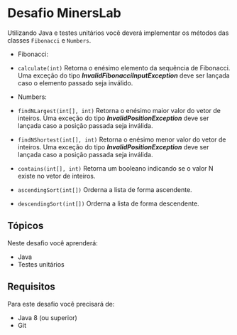 # Desafio MinersLab

Utilizando Java e testes unitários você deverá implementar os métodos das classes `Fibonacci` e `Numbers`.

- Fibonacci:
- `calculate(int)` Retorna o enésimo elemento da sequência de Fibonacci. Uma exceção do tipo ***InvalidFibonacciInputException*** deve ser lançada caso o elemento passado seja inválido.

- Numbers:
- `findNLargest(int[], int)` Retorna o enésimo maior valor do vetor de inteiros. Uma exceção do tipo ***InvalidPositionException*** deve ser lançada caso a posição passada seja inválida.
- `findNShortest(int[], int)` Retorna o enésimo menor valor do vetor de inteiros. Uma exceção do tipo ***InvalidPositionException*** deve ser lançada caso a posição passada seja inválida.
- `contains(int[], int)` Retorna um booleano indicando se o valor N existe no vetor de inteiros.
- `ascendingSort(int[])` Orderna a lista de forma ascendente.
- `descendingSort(int[])` Orderna a lista de forma descendente.

## Tópicos

Neste desafio você aprenderá:

- Java
- Testes unitários

## Requisitos

Para este desafio você precisará de:

- Java 8 (ou superior)
- Git
